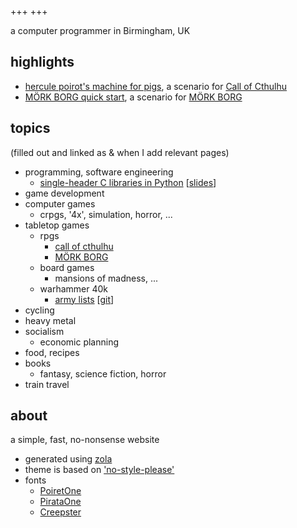 +++
+++

a computer programmer in Birmingham, UK

## highlights

- [hercule poirot's machine for pigs][hpmfp], a scenario for [Call of Cthulhu][coc]
- [MÖRK BORG quick start][mbqs], a scenario for [MÖRK BORG][mb]

## topics

(filled out and linked as & when I add relevant pages)

- programming, software engineering
  - [single-header C libraries in Python][single-header-c-python] [[slides][single-header-c-python-slides]] 
- game development
- computer games
  - crpgs, '4x', simulation, horror, ...
- tabletop games
  - rpgs
    - [call of cthulhu](./callofcthulhu)
    - [MÖRK BORG](./morkborg)
  - board games
    - mansions of madness, ...
  - warhammer 40k
    - [army lists][40k-army-lists] [[git][40k-army-lists-git]]
- cycling
- heavy metal
- socialism
  - economic planning
- food, recipes
- books
  - fantasy, science fiction, horror
- train travel

## about

a simple, fast, no-nonsense website

- generated using [zola][zola]
- theme is based on ['no-style-please'][theme]
- fonts
    - [PoiretOne][poiret-one]
    - [PirataOne][pirata-one]
    - [Creepster][creepster]

[zola]: https://www.getzola.org/
[theme]: https://gitlab.com/4bcx/no-style-please
[poiret-one]: https://fonts.google.com/specimen/Poiret+One
[pirata-one]: https://fonts.google.com/specimen/Pirata+One
[creepster]: https://fonts.google.com/specimen/Creepster
[hpmfp]: ./callofcthulhu/hpmfp
[mbqs]: ./morkborg/mbqs
[coc]: https://www.chaosium.com/call-of-cthulhu-rpg/
[mb]: https://morkborg.com/
[40k-army-lists]: https://nathanrw.github.io/40k_army_lists/
[40k-army-lists-git]: https://github.com/nathanrw/40k_army_lists
[single-header-c-python]: https://github.com/nathanrw/single-header-c-libs-in-python
[single-header-c-python-slides]: https://nathanrw.github.io/single-header-c-libs-in-python/#/